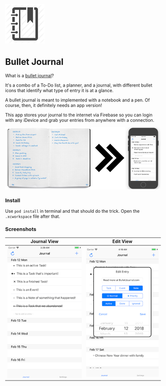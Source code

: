 ![](Images/journal.png)
# Bullet Journal

What is a [bullet journal](http://bulletjournal.com/)?

It's a combo of a To-Do list, a planner, and a journal, with different bullet icons that identify what type of entry it is at a glance.

A bullet journal is meant to implemented with a notebook and a pen. Of course, then, it definitely needs an app version!

This app stores your journal to the internet via Firebase so you can login with any iDevice and grab your entries from anywhere with a connection.

![](Images/bulletjournalapp.png)



### Install

Use `pod install` in terminal and that should do the trick. Open the `.xcworkspace` file after that. 

### Screenshots

| Journal View | Edit View | 
--- | --- |
| ![](Images/Onboarding.png) | ![](Images/Entry.png) | 




